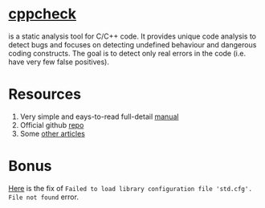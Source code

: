 # [cppcheck](http://cppcheck.sourceforge.net/)
is a static analysis tool for C/C++ code. It provides unique code analysis to detect bugs and 
focuses on detecting undefined behaviour and dangerous coding constructs. The goal is to detect 
only real errors in the code (i.e. have very few false positives).
# Resources
1. Very simple and eays-to-read full-detail [manual](http://cppcheck.sourceforge.net/manual.pdf)
2. Official github [repo](https://github.com/danmar/cppcheck)
3. Some [other articles](https://sourceforge.net/projects/cppcheck/files/Articles/)
# Bonus
[Here](https://stackoverflow.com/questions/22486573/cppcheck-std-cfg-not-found-error-when-std-cfg-file-is-available) is the fix of `Failed to load library configuration file 'std.cfg'. File not found` error.
